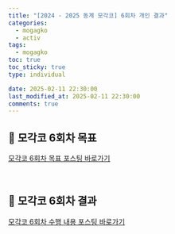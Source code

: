 ```yaml
---
title: "[2024 - 2025 동계 모각코] 6회차 개인 결과"
categories:
  - mogagko
  - activ
tags:
  - mogagko
toc: true
toc_sticky: true
type: individual

date: 2025-02-11 22:30:00
last_modified_at: 2025-02-11 22:30:00
comments: true
---
```

## 📍 모각코 6회차 목표
[모각코 6회차 목표 포스팅 바로가기](https://clr4takeoff.github.io/mogagko/activ/2425-%EB%8F%99%EA%B3%84-%EB%AA%A8%EA%B0%81%EC%BD%94-6%ED%9A%8C%EC%B0%A8-%EB%AA%A9%ED%91%9C/)

<br>

## 📍 모각코 6회차 결과
[모각코 6회차 수행 내용 포스팅 바로가기]()

<br>